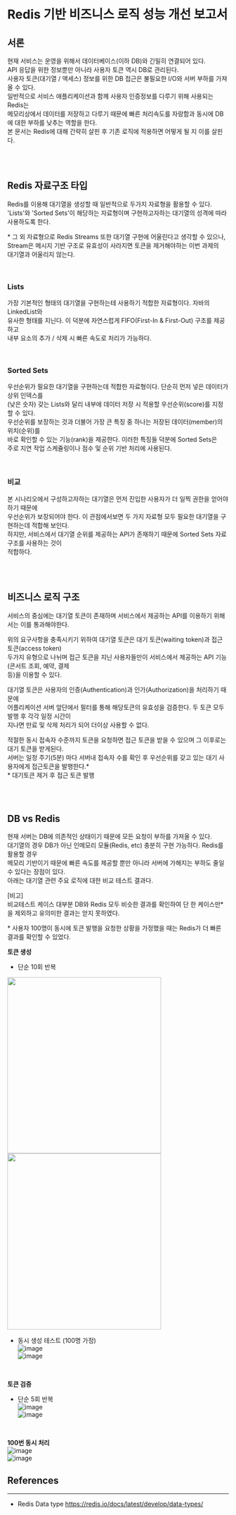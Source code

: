 # Redis 기반 비즈니스 로직 성능 개선 보고서

## 서론

현재 서비스는 운영을 위해서 데이터베이스(이하 DB)와 긴밀히 연결되어 있다. <br>
API 응답을 위한 정보뿐만 아니라 사용자 토큰 역시 DB로 관리된다. <br>
사용자 토큰(대기열 / 액세스) 정보를 위한 DB 접근은 불필요한 I/O와 서버 부하를 가져올 수 있다. <br>
일반적으로 서비스 애플리케이션과 함께 사용자 인증정보를 다루기 위해 사용되는 Redis는 <br>
메모리상에서 데이터를 저장하고 다루기 때문에 빠른 처리속도를 자랑함과 동시에 DB에 대한 부하를 낮추는 역할을 한다. <br> 
본 문서는 Redis에 대해 간략히 살핀 후 기존 로직에 적용하면 어떻게 될 지 이를 살핀다.

<br><br>

## Redis 자료구조 타입
Redis를 이용해 대기열을 생성할 때 일반적으로 두가지 자료형을 활용할 수 있다. <br>
'Lists'와 'Sorted Sets'이 해당하는 자료형이며 구현하고자하는 대기열의 성격에 따라 <br>
사용하도록 한다.

\* 그 외 자료형으로 Redis Streams 또한 대기열 구현에 어울린다고 생각할 수 있으나, <br>
   Stream은 메시지 기반 구조로 유효성이 사라지면 토큰을 제거해야하는 이번 과제의 <br>
   대기열과 어울리지 않는다.

<br>

### Lists
가장 기본적인 형태의 대기열을 구현하는테 사용하기 적합한 자료형이다. 자바의 LinkedList와 <br>
유사한 형태를 지닌다. 이 덕분에 자연스럽게 FIFO(First-In & First-Out) 구조를 제공하고 <br>
내부 요소의 추가 / 삭제 시 빠른 속도로 처리가 가능하다.

<br>

### Sorted Sets
우선순위가 필요한 대기열을 구현하는데 적합한 자료형이다. 단순히 먼저 넣은 데이터가 상위 인덱스를 <br>
(낮은 숫자) 갖는 Lists와 달리 내부에 데이터 저장 시 적용할 우선순위(score)를 지정할 수 있다. <br>
우선순위를 보장하는 것과 더불어 가장 큰 특징 중 하나는 저장된 데이터(member)의 위치(순위)를 <br>
바로 확인할 수 있는 기능(rank)을 제공한다. 이러한 특징들 덕분에 Sorted Sets은 <br>
주로 지연 작업 스케쥴링이나 점수 및 순위 기반 처리에 사용된다.

<br>

### 비교
본 시나리오에서 구성하고자하는 대기열은 먼저 진입한 사용자가 더 일찍 권한을 얻어야하기 때문에 <br>
우선순위가 보장되어야 한다. 이 관점에서보면 두 가지 자료형 모두 필요한 대기열을 구현하는데 적합해 보인다. <br>
하지만, 서비스에서 대기열 순위를 제공하는 API가 존재하기 때문에 Sorted Sets 자료구조를 사용하는 것이 <br>
적합하다.

<br><br>

## 비즈니스 로직 구조
서비스의 중심에는 대기열 토큰이 존재하며 서비스에서 제공하는 API를 이용하기 위해서는 이를 통과해야한다. <br>

위의 요구사항을 충족시키기 위하여 대기열 토큰은 대기 토큰(waiting token)과 접근 토큰(access token) <br>
두가지 유형으로 나뉘며 접근 토큰을 지닌 사용자들만이 서비스에서 제공하는 API 기능(콘서트 조회, 예약, 결제 <br>
등)을 이용할 수 있다.

대기열 토큰은 사용자의 인증(Authentication)과 인가(Authorization)을 처리하기 때문에 <br>
어플리케이션 서버 앞단에서 필터를 통해 해당토큰의 유효성을 검증한다. 두 토큰 모두 발행 후 각각 일정 시간이 <br>
지나면 만료 및 삭제 처리가 되어 더이상 사용할 수 없다.

적절한 동시 접속자 수준까지 토큰을 요청하면 접근 토큰을 받을 수 있으며 그 이후로는 대기 토큰을 받게된다. <br>
서버는 일정 주기(5분) 마다 서버내 접속자 수를 확인 후 우선순위를 갖고 있는 대기 사용자에게 접근토큰을 발행한다.* <br>
\* 대기토큰 제거 후 접근 토큰 발행


<br><br>

## DB vs Redis
현재 서버는 DB에 의존적인 상태이기 때문에 모든 요청이 부하를 가져올 수 있다. <br>
대기열의 경우 DB가 아닌 인메모리 모듈(Redis, etc) 충분히 구현 가능하다. Redis를 활용할 경우 <br>
메모리 기반이기 때문에 빠른 속도를 제공할 뿐만 아니라 서버에 가해지는 부하도 줄일 수 있다는 장점이 있다. <br>
아래는 대기열 관련 주요 로직에 대한 비교 테스트 결과다.

[비고] <br>
비교테스트 케이스 대부분 DB와 Redis 모두 비슷한 결과를 확인하여 단 한 케이스만*을 제외하고 유의미한 결과는 얻지 못하였다. <br>

\* 사용자 100명이 동시에 토큰 발행을 요청한 상황을 가정했을 때는 Redis가 더 빠른 결과를 확인할 수 있었다.

**토큰 생성** 

- 단순 10회 반복 <br>
<img src="https://github.com/user-attachments/assets/98c99ecc-4441-4e4e-971a-b3783cc11dcb" width="350px" height="400px">
<img src="https://github.com/user-attachments/assets/cf8249b3-8929-469b-9940-0df6d559bcba" width="350px" height="400px"> 
<br>

- 동시 생성 테스트 (100명 가정) <br>
![image](https://github.com/user-attachments/assets/a2c8c127-056a-4873-982c-013df3451bd2) <br>
![image](https://github.com/user-attachments/assets/a48c2b19-121a-453f-b383-f3fccbe5661f)

<br>

**토큰 검증**
- 단순 5회 반복 <br>
![image](https://github.com/user-attachments/assets/e7f728b8-e366-4d17-81c7-c2f22c0acfc6) <br>
![image](https://github.com/user-attachments/assets/3ae383c1-1aa5-43ee-9413-7d1c3f7fab98)

<br>

**100번 동시 처리** <br>
![image](https://github.com/user-attachments/assets/bf8b9661-3b21-47e1-b3c3-2f527cf671c3) <br>
![image](https://github.com/user-attachments/assets/915bf87a-8107-4765-b0cf-09d600061b71)



## References

---
- Redis Data type
  https://redis.io/docs/latest/develop/data-types/